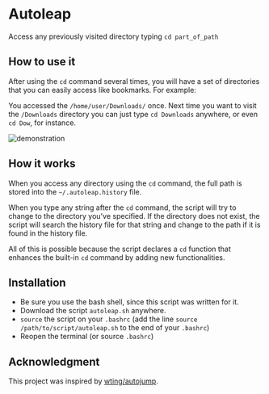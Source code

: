# Autoleap

Access any previously visited directory typing `cd part_of_path`


## How to use it

After using the `cd` command several times, you will have a set of directories that you can easily access like bookmarks. For example:

You accessed the `/home/user/Downloads/` once. Next time you want to visit the `/Downloads` directory you can just type `cd Downloads` anywhere, or even `cd Dow`, for instance.

![demonstration](https://user-images.githubusercontent.com/193798/213001660-0eea41ef-a0be-46eb-98b6-6740b3957c02.png)


## How it works

When you access any directory using the `cd` command, the full path is stored into the `~/.autoleap.history` file.

When you type any string after the `cd` command, the script will try to change to the directory you've specified. If the directory does not exist, the script will search the history file for that string and change to the path if it is found in the history file.

All of this is possible because the script declares a `cd` function that enhances the built-in `cd` command by adding new functionalities.


## Installation

- Be sure you use the bash shell, since this script was written for it.
- Download the script `autoleap.sh` anywhere.
- `source` the script on your `.bashrc` (add the line `source /path/to/script/autoleap.sh` to the end of your `.bashrc`)
- Reopen the terminal (or source `.bashrc`)


## Acknowledgment

This project was inspired by [wting/autojump](https://github.com/wting/autojump).
